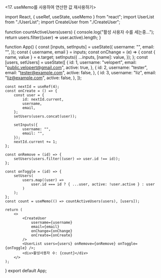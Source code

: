 <17. useMemo를 사용하여 연산한 값 재사용하기>

import React, { useRef, useState, useMemo } from "react";
import UserList from "./UserList";
import CreateUser from "./CreateUser";

function countActiveUsers(users) {
console.log("활성 사용자 수를 세는중...");
return users.filter((user) => user.active).length;
}

function App() {
const [inputs, setInputs] = useState({
username: "",
email: "",
});
const { username, email } = inputs;
const onChange = (e) => {
const { name, value } = e.target;
setInputs({
...inputs,
[name]: value,
});
};
const [users, setUsers] = useState([
{
id: 1,
username: "velopert",
email: "public.velopert@gmail.com",
active: true,
},
{
id: 2,
username: "tester",
email: "tester@example.com",
active: false,
},
{
id: 3,
username: "Iiz",
email: "Iiz@example.com",
active: false,
},
]);

    const nextId = useRef(4);
    const onCreate = () => {
        const user = {
            id: nextId.current,
            username,
            email,
        };
        setUsers(users.concat(user));

        setInputs({
            username: "",
            email: "",
        });
        nextId.current += 1;
    };

    const onRemove = (id) => {
        setUsers(users.filter((user) => user.id !== id));
    };

    const onToggle = (id) => {
        setUsers(
            users.map((user) =>
                user.id === id ? { ...user, active: !user.active } : user
            )
        );
    };
    const count = useMemo(() => countActiveUsers(users), [users]);

    return (
        <>
            <CreateUser
                username={username}
                email={email}
                onChange={onChange}
                onCreate={onCreate}
            />
            <UserList users={users} onRemove={onRemove} onToggle={onToggle} />;
            <div>활성사용자 수: {count}</div>
        </>
    );

}
export default App;
